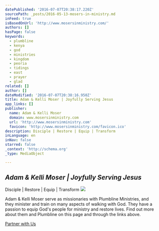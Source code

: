 ```yaml
---
datePublished: '2016-07-07T20:38:17.220Z'
sourcePath: _posts/2016-05-13-mosers-in-ministry.md
inFeed: true
isBasedOnUrl: 'http://www.mosersinministry.com/'
authors: []
hasPage: false
keywords:
  - plumbline
  - kenya
  - god
  - ministries
  - kingdom
  - peoria
  - tidings
  - east
  - prayer
  - glad
related: []
author: []
dateModified: '2016-07-07T20:38:16.950Z'
title: Adam & Kelli Moser | Joyfully Serving Jesus
app_links: []
publisher:
  name: Adam & Kelli Moser
  domain: www.mosersinministry.com
  url: 'http://www.mosersinministry.com'
  favicon: 'http://www.mosersinministry.com/favicon.ico'
description: Disciple | Restore | Equip | Transform
inLanguage: en
inNav: false
starred: false
_context: 'http://schema.org'
_type: MediaObject

---
```

## _Adam & Kelli Moser | Joyfully Serving Jesus_

Disciple | Restore | Equip | Transform
![](https://the-grid-user-content.s3-us-west-2.amazonaws.com/eb7c4efd-b6cb-4069-8b9d-ffd1fc94989a.jpg)

Adam & Kelli Moser serve as missionaries with Plumbline Ministries, and they minister and train on many aspects of walking with God. They have a passion to equip God's people for ministry and restore lives. Find out more about them and Plumbline on this page and through the links above.

[Partner with Us][0]

[0]: http://plumblineministries.givetransform.org/